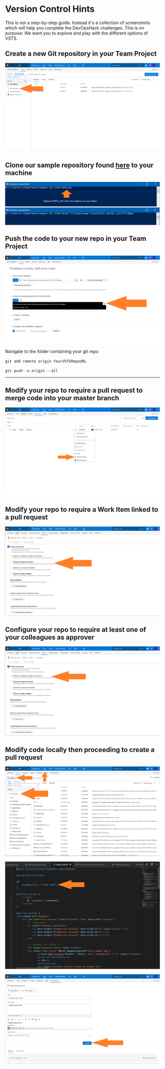 # Version Control Hints
This is not a step-by-step guide. Instead it's a collection of screenshots which will help you complete the DevOpsHack challenges.
This is on purpose: We want you to explore and play with the different options of VSTS.

## Create a new Git repository in your Team Project ##
![Create a new Git repository in your Team Project](/VersionControl/images/VSTSProjectCode.PNG)

## Clone our sample repository found [here](https://github.com/DanielMeixner/DevOpsHackSample) to your machine ##
![Clone our sample repository found here to your machine](/VersionControl/images/GitCloneURL1.PNG)
![Clone our sample repository found here to your machine](/VersionControl/images/GitCloneURL.PNG)
## Push the code to your new repo in your Team Project ##
![Push the code to your new repo in your Team Project](/VersionControl/images/VSTSEmptyRepo.PNG)

Navigate to the folder containing your git repo 

`git add remote origin YourVSTSRepoURL`

`git push -u origin --all`

----

## Modify your repo to require a pull request to merge code into your master branch ##
![Modify your repo to require a pull request to merge code into your master branch](/VersionControl/images/VSTSProjectBranch.PNG)

## Modify your repo to require a Work Item linked to a pull request ##
![Modify your repo to require a Work Item linked to a pull request](/VersionControl/images/VSTSBranchPolicie.PNG)

## Configure your repo to require at least one of your colleagues as approver ##
![Configure your repo to require at least one of your colleagues as approver](/VersionControl/images/VSTSBranchPolicie1.PNG)

##  Modify code locally then proceeding to create a pull request ##
![Create a branch and check it out](/VersionControl/images/VSTSProjectCodeFiles.PNG)

![Modify code locally ](/VersionControl/images/ChangeCodeHereMaybe.PNG)

![Commit your change to your new branch then proceed to create a pull request into master](/VersionControl/images/VSTSCodePullRequest.PNG)